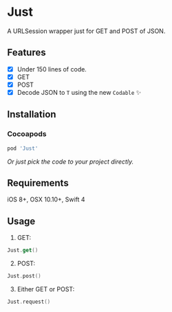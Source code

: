 # Just
A URLSession wrapper just for GET and POST of JSON.

## Features
- [x] Under 150 lines of code.
- [x] GET
- [x] POST
- [x] Decode JSON to `T` using the new `Codable` ✨

## Installation
### Cocoapods
```ruby
pod 'Just'
```
*Or just pick the code to your project directly.*

## Requirements
iOS 8+, OSX 10.10+, Swift 4

## Usage
1. GET:
```swift
Just.get()
```
2. POST:
```swift
Just.post()
```
3. Either GET or POST:
```swift
Just.request()
```

